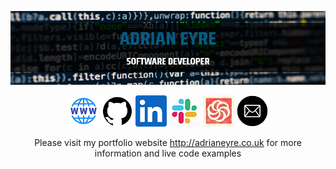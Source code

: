 <a href="http://adrianeyre.co.uk/"><img src="https://raw.githubusercontent.com/adrianeyre/adrianeyre/master/banner.png" alt="Github"><a>

<p align="center">
  <a href="http://adrianeyre.co.uk"><img src="https://raw.githubusercontent.com/adrianeyre/adrianeyre/master/website.png" alt="AdrianEyre.co.uk"><a>
  <a href="https://github.com/adrianeyre/adrianeyre"><img src="https://raw.githubusercontent.com/adrianeyre/adrianeyre/master/github.png" alt="Github"><a>
  <a href="https://www.linkedin.com/in/adrian-eyre-92b78390"><img src="https://raw.githubusercontent.com/adrianeyre/adrianeyre/master/linkedin.png" alt="Linkedin"><a>
  <a href="https://www.technottingham.com/slack"><img src="https://raw.githubusercontent.com/adrianeyre/adrianeyre/master/slack.png" alt="Slack"><a>
  <a href="https://www.codewars.com/users/adrian.eyre"><img src="https://raw.githubusercontent.com/adrianeyre/adrianeyre/master/codewars.jpg" alt="Codewars"><a>
  <a href="mailto:info@adrianeyre.co.uk"><img src="https://raw.githubusercontent.com/adrianeyre/adrianeyre/master/email.png" alt="Email"><a>
 </p>

<p align="center">
  Please visit my portfolio website <a href="http://adrianeyre.co.uk">http://adrianeyre.co.uk</a> for more information and live code examples
<p>
